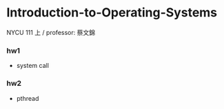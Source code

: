 # Introduction-to-Operating-Systems
 NYCU 111 上 / professor: 蔡文錦

### hw1
- system call

### hw2
- pthread

